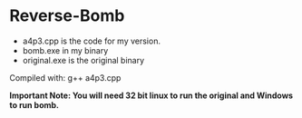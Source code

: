 # Reverse-Bomb
* a4p3.cpp is the code for my version.
* bomb.exe in my binary
* original.exe is the original binary

Compiled with: g++ a4p3.cpp

**Important Note: You will need 32 bit linux to run the original and Windows to run bomb.**
